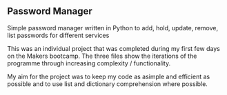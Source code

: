 ## Password Manager


Simple password manager written in Python to add, hold, update, remove, list passwords for different services

This was an individual project that was completed during my first few days on the Makers bootcamp. The three files show the iterations of the programme through increasing complexity / functionality.

My aim for the project was to keep my code as asimple and efficient as possible and to use list and dictionary comprehension where possible.

